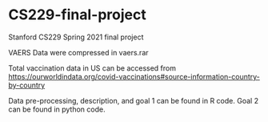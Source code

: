 # CS229-final-project
 Stanford CS229 Spring 2021 final project  
 
 VAERS Data were compressed in vaers.rar 
 
 Total vaccination data in US can be accessed from https://ourworldindata.org/covid-vaccinations#source-information-country-by-country
 
 Data pre-processing, description, and goal 1 can be found in R code. Goal 2 can be found in python code. 
